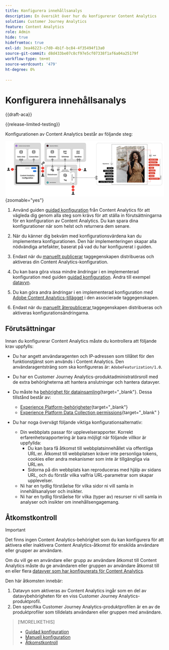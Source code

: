 ```yaml
---
title: Konfigurera innehållsanalys
description: En översikt över hur du konfigurerar Content Analytics
solution: Customer Journey Analytics
feature: Content Analytics
role: Admin
hide: true
hidefromtoc: true
exl-id: 3ea46223-c7d0-4b1f-bc84-4f35494f13a0
source-git-commit: d8d433be07c8cf97e5cf07338f1af6a04a25179f
workflow-type: tm+mt
source-wordcount: '479'
ht-degree: 0%

---
```


# Konfigurera innehållsanalys

{{draft-aca}}

{{release-limited-testing}}

Konfigurationen av Content Analytics består av följande steg:

![Konfiguration av innehållsanalys](../assets/aca-configuration.svg){zoomable="yes"}

1. Använd guiden [guidad konfiguration](guided.md) från Content Analytics för att vägleda dig genom alla steg som krävs för att ställa in förutsättningarna för en konfiguration av Content Analytics. Du kan spara dina konfigurationer när som helst och returnera dem senare.
1. När du känner dig bekväm med konfigurationsvärdena kan du implementera konfigurationen. Den här implementeringen skapar alla nödvändiga artefakter, baserat på vad du har konfigurerat i guiden.
1. Endast när du [manuellt publicerar](manual.md) taggegenskapen distribueras och aktiveras din Content Analytics-konfiguration.

1. Du kan bara göra vissa mindre ändringar i en implementerad konfiguration med guiden [guidad konfiguration](guided.md). Ändra till exempel [datavyn](/help/data-views/data-views.md).
1. Du kan göra andra ändringar i en implementerad konfiguration med [Adobe Content Analytics-tillägget](https://experienceleague.adobe.com/en/docs/experience-platform/tags/extensions/client/content-analytics/overview) i den associerade taggegenskapen.
1. Endast när du [manuellt återpublicerar ](manual.md) taggegenskapen distribueras och aktiveras konfigurationsändringarna.


## Förutsättningar

Innan du konfigurerar Content Analytics måste du kontrollera att följande krav uppfylls:

* Du har angett användaragenten och IP-adressen som tillåtet för den funktionstjänst som används i Content Analytics. Den användaragentsträng som ska konfigureras är: <code>AdobeFeaturization/1.0</code>.
* Du har en Customer Journey Analytics-produktadministratörsroll med de extra behörigheterna att hantera anslutningar och hantera datavyer.
* Du måste ha [behörighet för datainsamling](https://experienceleague.adobe.com/en/docs/experience-platform/collection/permissions){target="_blank"}. Dessa tillstånd består av:
   * [Experience Platform-behörigheter](https://experienceleague.adobe.com/en/docs/experience-platform/collection/permissions#adobe-experience-platform-permissions){target="_blank"}
   * [Experience Platform Data Collection permissions](https://experienceleague.adobe.com/en/docs/experience-platform/collection/permissions#adobe-experience-platform-data-collection-permissions){target="_blank" }
* Du har noga övervägt följande viktiga konfigurationsalternativ:

   * Din webbplats passar för upplevelserapporter. Korrekt erfarenhetsrapportering är bara möjligt när följande villkor är uppfyllda:
      * Du kan bara få åtkomst till webbplatsinnehållet via offentliga URL:er. Åtkomst till webbplatsen kräver inte personliga tokens, cookies eller andra mekanismer som inte är tillgängliga via URL:en.
      * Sidorna på din webbplats kan reproduceras med hjälp av sidans URL, och du förstår vilka valfria URL-parametrar som skapar upplevelser.
   * Ni har en tydlig förståelse för vilka sidor ni vill samla in innehållsanalyser och insikter.
   * Ni har en tydlig förståelse för vilka (typer av) resurser ni vill samla in analyser och insikter om innehållsengagemang.


## Åtkomstkontroll

>[!IMPORTANT]
>
>Det finns ingen Content Analytics-behörighet som du kan konfigurera för att aktivera eller inaktivera Content Analytics-åtkomst för enskilda användare eller grupper av användare.
>

Om du vill ge en användare eller grupp av användare åtkomst till Content Analytics måste du ge användaren eller gruppen av användare åtkomst till en eller flera [datavyer som har konfigurerats för Content Analytics](guided.md#data-view).

Den här åtkomsten innebär:

1. Datavyn som aktiveras av Content Analytics ingår som en del av datavybehörigheten för en viss Customer Journey Analytics-produktprofil.
1. Den specifika Customer Journey Analytics-produktprofilen är en av de produktprofiler som tilldelats användaren eller gruppen med användare.

>[!MORELIKETHIS]
>
>* [Guidad konfiguration](guided.md)
>* [Manuell konfiguration](manual.md)
>* [Åtkomstkontroll](/help/technotes/access-control.md)
>
